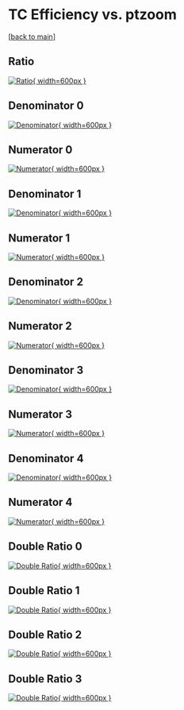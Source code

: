# TC Efficiency vs. ptzoom

[[back to main](./)]



## Ratio

[![Ratio](../mtv/var/TC_xtr_321_-1_eff_ptzoom.png){ width=600px }](../mtv/var/TC_xtr_321_-1_eff_ptzoom.pdf)

## Denominator 0

[![Denominator](../mtv/den/TC_xtr_321_-1_eff_ptzoom_den0.png){ width=600px }](../mtv/den/TC_xtr_321_-1_eff_ptzoom_den0.pdf)

## Numerator 0

[![Numerator](../mtv/num/TC_xtr_321_-1_eff_ptzoom_num0.png){ width=600px }](../mtv/num/TC_xtr_321_-1_eff_ptzoom_num0.pdf)

## Denominator 1

[![Denominator](../mtv/den/TC_xtr_321_-1_eff_ptzoom_den1.png){ width=600px }](../mtv/den/TC_xtr_321_-1_eff_ptzoom_den1.pdf)

## Numerator 1

[![Numerator](../mtv/num/TC_xtr_321_-1_eff_ptzoom_num1.png){ width=600px }](../mtv/num/TC_xtr_321_-1_eff_ptzoom_num1.pdf)

## Denominator 2

[![Denominator](../mtv/den/TC_xtr_321_-1_eff_ptzoom_den2.png){ width=600px }](../mtv/den/TC_xtr_321_-1_eff_ptzoom_den2.pdf)

## Numerator 2

[![Numerator](../mtv/num/TC_xtr_321_-1_eff_ptzoom_num2.png){ width=600px }](../mtv/num/TC_xtr_321_-1_eff_ptzoom_num2.pdf)

## Denominator 3

[![Denominator](../mtv/den/TC_xtr_321_-1_eff_ptzoom_den3.png){ width=600px }](../mtv/den/TC_xtr_321_-1_eff_ptzoom_den3.pdf)

## Numerator 3

[![Numerator](../mtv/num/TC_xtr_321_-1_eff_ptzoom_num3.png){ width=600px }](../mtv/num/TC_xtr_321_-1_eff_ptzoom_num3.pdf)

## Denominator 4

[![Denominator](../mtv/den/TC_xtr_321_-1_eff_ptzoom_den4.png){ width=600px }](../mtv/den/TC_xtr_321_-1_eff_ptzoom_den4.pdf)

## Numerator 4

[![Numerator](../mtv/num/TC_xtr_321_-1_eff_ptzoom_num4.png){ width=600px }](../mtv/num/TC_xtr_321_-1_eff_ptzoom_num4.pdf)

## Double Ratio 0

[![Double Ratio](../mtv/ratio/TC_xtr_321_-1_eff_ptzoom_ratio0.png){ width=600px }](../mtv/ratio/TC_xtr_321_-1_eff_ptzoom_ratio0.pdf)

## Double Ratio 1

[![Double Ratio](../mtv/ratio/TC_xtr_321_-1_eff_ptzoom_ratio1.png){ width=600px }](../mtv/ratio/TC_xtr_321_-1_eff_ptzoom_ratio1.pdf)

## Double Ratio 2

[![Double Ratio](../mtv/ratio/TC_xtr_321_-1_eff_ptzoom_ratio2.png){ width=600px }](../mtv/ratio/TC_xtr_321_-1_eff_ptzoom_ratio2.pdf)

## Double Ratio 3

[![Double Ratio](../mtv/ratio/TC_xtr_321_-1_eff_ptzoom_ratio3.png){ width=600px }](../mtv/ratio/TC_xtr_321_-1_eff_ptzoom_ratio3.pdf)

